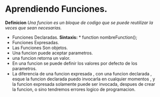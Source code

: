 # Aprendiendo Funciones. 
**Definicion**
*Una funcion es un bloque de codigo que se puede reutilizar la veces que sean necesarias.*
* Funciones Declaradas.
**Sintaxis:** * function nombreFunction();
* Funciones Expresadas.
* Las Funciones Son objetos.
* Una funcion puede aceptar parametros.
* una funcion retorna un valor.
* En una funcion se puede definir los valores por defecto de los parametros.
* La diferencia de una funcion expresada , con una funcion declarada , esque la funcion declarada puedo invocarla en cualquier momentos , y la funcion expresada solamente puede ser invocada, despues de crear la funcion, o sino tendremos errores logico de programacion.
